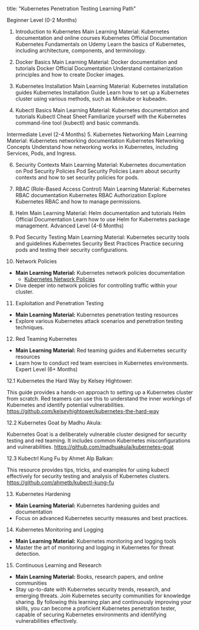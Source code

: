 title: "Kubernetes Penetration Testing Learning Path"


Beginner Level (0-2 Months)
1. Introduction to Kubernetes
Main Learning Material: Kubernetes documentation and online courses
Kubernetes Official Documentation
Kubernetes Fundamentals on Udemy
Learn the basics of Kubernetes, including architecture, components, and terminology.

2. Docker Basics
Main Learning Material: Docker documentation and tutorials
Docker Official Documentation
Understand containerization principles and how to create Docker images.

3. Kubernetes Installation
Main Learning Material: Kubernetes installation guides
Kubernetes Installation Guide
Learn how to set up a Kubernetes cluster using various methods, such as Minikube or kubeadm.

4. Kubectl Basics
Main Learning Material: Kubernetes documentation and tutorials
Kubectl Cheat Sheet
Familiarize yourself with the Kubernetes command-line tool (kubectl) and basic commands.


Intermediate Level (2-4 Months)
5. Kubernetes Networking
Main Learning Material: Kubernetes networking documentation
Kubernetes Networking Concepts
Understand how networking works in Kubernetes, including Services, Pods, and Ingress.

6. Security Contexts
Main Learning Material: Kubernetes documentation on Pod Security Policies
Pod Security Policies
Learn about security contexts and how to set security policies for pods.

8. RBAC (Role-Based Access Control)
Main Learning Material: Kubernetes RBAC documentation
Kubernetes RBAC Authorization
Explore Kubernetes RBAC and how to manage permissions.

10. Helm
Main Learning Material: Helm documentation and tutorials
Helm Official Documentation
Learn how to use Helm for Kubernetes package management.
Advanced Level (4-6 Months)

12. Pod Security Testing
Main Learning Material: Kubernetes security tools and guidelines
Kubernetes Security Best Practices
Practice securing pods and testing their security configurations.

14. Network Policies


- **Main Learning Material:** Kubernetes network policies documentation
  - [Kubernetes Network Policies](https://kubernetes.io/docs/concepts/services-networking/network-policies/)
- Dive deeper into network policies for controlling traffic within your cluster.

11. Exploitation and Penetration Testing

- **Main Learning Material:** Kubernetes penetration testing resources
- Explore various Kubernetes attack scenarios and penetration testing techniques.
12. Red Teaming Kubernetes

- **Main Learning Material:** Red teaming guides and Kubernetes security resources
- Learn how to conduct red team exercises in Kubernetes environments.
Expert Level (6+ Months)

12.1 Kubernetes the Hard Way by Kelsey Hightower:

This guide provides a hands-on approach to setting up a Kubernetes cluster from scratch. Red teamers can use this to understand the inner workings of Kubernetes and identify potential vulnerabilities.
https://github.com/kelseyhightower/kubernetes-the-hard-way

12.2 Kubernetes Goat by Madhu Akula:

Kubernetes Goat is a deliberately vulnerable cluster designed for security testing and red teaming. It includes common Kubernetes misconfigurations and vulnerabilities.
https://github.com/madhuakula/kubernetes-goat

12.3 Kubectrl Kung Fu by Ahmet Alp Balkan:

This resource provides tips, tricks, and examples for using kubectl effectively for security testing and analysis of Kubernetes clusters.
https://github.com/ahmetb/kubectl-kung-fu


13. Kubernetes Hardening

- **Main Learning Material:** Kubernetes hardening guides and documentation
- Focus on advanced Kubernetes security measures and best practices.
14. Kubernetes Monitoring and Logging

- **Main Learning Material:** Kubernetes monitoring and logging tools
- Master the art of monitoring and logging in Kubernetes for threat detection.
15. Continuous Learning and Research

- **Main Learning Material:** Books, research papers, and online communities
- Stay up-to-date with Kubernetes security trends, research, and emerging threats. Join Kubernetes security communities for knowledge sharing.
By following this learning plan and continuously improving your skills, you can become a proficient Kubernetes penetration tester, capable of securing Kubernetes environments and identifying vulnerabilities effectively.
